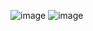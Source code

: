 ![image](https://github.com/user-attachments/assets/6b587d3d-0957-4fef-97f5-8158bf4d0c0c)
![image](https://github.com/user-attachments/assets/51684d6e-966c-45cc-b1da-3d13ecf3206a)
